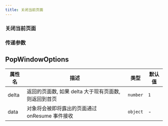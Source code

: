 ```yaml
---
title: 关闭当前页面
---
```

### 关闭当前页面

<code src="./popWindow.tsx"></code>

### 传递参数

<code src="./delta.tsx"></code>



## PopWindowOptions

| 属性名 | 描述 | 类型 | 默认值 |
| ---- | ---- | ---- | ---- |
| delta | 返回的页面数, 如果 delta 大于现有页面数, 则返回到首页 | `number` | `1` |
| data | 对象将会被即将露出的页面通过 onResume 事件接收 | `object` | - |

